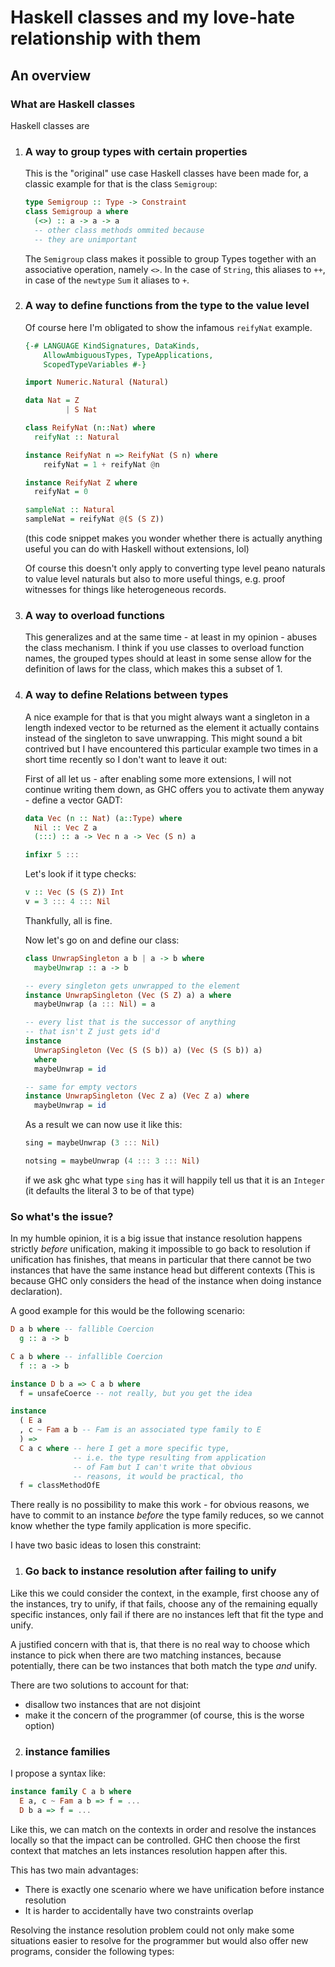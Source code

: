 # Haskell classes and my love-hate relationship with them 

## An overview

### What are Haskell classes

Haskell classes are 

1.  ### A way to group types with certain properties
    This is the "original" use case Haskell classes have been made 
    for, a classic example for that is the class `Semigroup`:

    ```haskell
    type Semigroup :: Type -> Constraint 
    class Semigroup a where 
      (<>) :: a -> a -> a
      -- other class methods ommited because
      -- they are unimportant
    ```

    The `Semigroup` class makes it possible to group Types 
    together with an associative operation, namely `<>`. In the 
    case of `String`, this aliases to `++`, in case of the `newtype` 
    `Sum` it aliases to `+`. 

2.  ### A way to define functions from the type to the value level
    Of course here I'm obligated to show the infamous `reifyNat` example.

    ```haskell
    {-# LANGUAGE KindSignatures, DataKinds, 
        AllowAmbiguousTypes, TypeApplications, 
        ScopedTypeVariables #-}

    import Numeric.Natural (Natural)

    data Nat = Z 
             | S Nat 

    class ReifyNat (n::Nat) where
      reifyNat :: Natural

    instance ReifyNat n => ReifyNat (S n) where 
        reifyNat = 1 + reifyNat @n

    instance ReifyNat Z where 
      reifyNat = 0

    sampleNat :: Natural 
    sampleNat = reifyNat @(S (S Z))
    ```
    (this code snippet makes you wonder whether there is actually anything
    useful you can do with Haskell without extensions, lol)

    Of course this doesn't only apply to converting type level peano naturals 
    to value level naturals but also to more useful things, e.g. proof witnesses 
    for things like heterogeneous records. 

3.  ### A way to overload functions 
    This generalizes and at the same time - at least in my opinion - abuses the 
    class mechanism. I think if you use classes to overload function names, the 
    grouped types should at least in some sense allow for the definition of laws 
    for the class, which makes this a subset of 1.

4.  ### A way to define Relations between types
    A nice example for that is that you might always want a singleton in a length
    indexed vector to be returned as the element it actually contains instead of 
    the singleton to save unwrapping. This might sound a bit contrived but I have 
    encountered this particular example two times in a short time recently so I don't 
    want to leave it out: 

    First of all let us - after enabling some more extensions, I will not continue 
    writing them down, as GHC offers you to activate them anyway - define a 
    vector GADT: 
    ```haskell
    data Vec (n :: Nat) (a::Type) where
      Nil :: Vec Z a
      (:::) :: a -> Vec n a -> Vec (S n) a

    infixr 5 :::
    ```
    Let's look if it type checks: 
    ```haskell 
    v :: Vec (S (S Z)) Int
    v = 3 ::: 4 ::: Nil
    ``` 
    Thankfully, all is fine. 

    Now let's go on and define our class: 
    ```haskell
    class UnwrapSingleton a b | a -> b where 
      maybeUnwrap :: a -> b

    -- every singleton gets unwrapped to the element
    instance UnwrapSingleton (Vec (S Z) a) a where 
      maybeUnwrap (a ::: Nil) = a

    -- every list that is the successor of anything 
    -- that isn't Z just gets id'd
    instance 
      UnwrapSingleton (Vec (S (S b)) a) (Vec (S (S b)) a) 
      where 
      maybeUnwrap = id 

    -- same for empty vectors
    instance UnwrapSingleton (Vec Z a) (Vec Z a) where 
      maybeUnwrap = id
    ``` 
    As a result we can now use it like this: 
    ```haskell
    sing = maybeUnwrap (3 ::: Nil)

    notsing = maybeUnwrap (4 ::: 3 ::: Nil)
    ``` 
    if we ask ghc what type `sing` has it will happily tell us that it is 
    an `Integer` (it defaults the literal 3 to be of that type)

### So what's the issue? 

In my humble opinion, it is a big issue that instance resolution happens strictly *before* unification, making 
it impossible to go back to resolution if unification has finishes, that means in particular that there cannot 
be two instances that have the same instance head but different contexts (This is because GHC only considers 
the head of the instance when doing instance declaration). 

A good example for this would be the following scenario: 

```haskell
D a b where -- fallible Coercion
  g :: a -> b 

C a b where -- infallible Coercion
  f :: a -> b 

instance D b a => C a b where 
  f = unsafeCoerce -- not really, but you get the idea

instance 
  ( E a 
  , c ~ Fam a b -- Fam is an associated type family to E
  ) => 
  C a c where -- here I get a more specific type, 
              -- i.e. the type resulting from application
              -- of Fam but I can't write that obvious 
              -- reasons, it would be practical, tho
  f = classMethodOfE
```

There really is no possibility to make this work - for obvious reasons, we have to commit to an instance *before*
the type family reduces, so we cannot know whether the type family application is more specific. 

I have two basic ideas to losen this constraint: 

1. ### Go back to instance resolution after failing to unify

Like this we could consider the context, in the example, first choose any of the instances, try to unify, if 
that fails, choose any of the remaining equally specific instances, only fail if there are no instances 
left that fit the type and unify. 

A justified concern with that is, that there is no real way to choose which instance to pick when there are two
matching instances, because potentially, there can be two instances that both match the type *and* unify. 

There are two solutions to account for that:

- disallow two instances that are not disjoint
- make it the concern of the programmer (of course, this is the worse option)

2. ### instance families

I propose a syntax like: 

```haskell
instance family C a b where
  E a, c ~ Fam a b => f = ...
  D b a => f = ...
```

Like this, we can match on the contexts in order and resolve the instances locally so that the impact can be 
controlled. GHC then choose the first context that matches an lets instances resolution happen after this. 

This has two main advantages: 
- There is exactly one scenario where we have unification before instance resolution
- It is harder to accidentally have two constraints overlap 

Resolving the instance resolution problem could not only make some situations easier to resolve for the 
programmer but would also offer new programs, consider the following types: 


